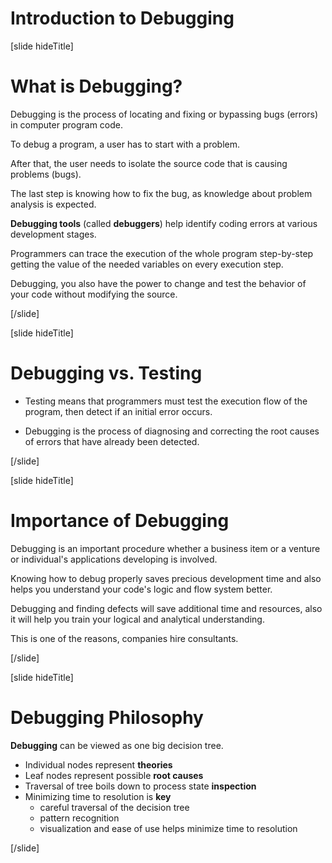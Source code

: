 # Introduction to Debugging

[slide hideTitle]

# What is Debugging?

Debugging is the process of locating and fixing or bypassing bugs (errors) in computer program code.

To debug a program, a user has to start with a problem.

After that, the user needs to isolate the source code that is causing problems (bugs).

The last step is knowing how to fix the bug, as knowledge about problem analysis is expected.

**Debugging tools** (called **debuggers**) help identify coding errors at various development stages.

Programmers can trace the execution of the whole program step-by-step getting the value of the needed variables on every execution step.

Debugging, you also have the power to change and test the behavior of your code without modifying the source.

[/slide]

[slide hideTitle]

# Debugging vs. Testing

- Testing means that programmers must test the execution flow of the program, then detect if an initial error occurs.

- Debugging is the process of diagnosing and correcting the root causes of errors that have already been detected.

[/slide]

[slide hideTitle]

# Importance of Debugging

Debugging is an important procedure whether a business item or a venture or individual's applications developing is involved.

Knowing how to debug properly saves precious development time and also helps you understand your code's logic and flow system better.

Debugging and finding defects will save additional time and resources, also it will help you train your logical and analytical understanding.

This is one of the reasons, companies hire consultants.



[/slide]

[slide hideTitle]

# Debugging Philosophy

**Debugging** can be viewed as one big decision tree.

- Individual nodes represent **theories**
- Leaf nodes represent possible **root causes**
- Traversal of tree boils down to process state **inspection**
- Minimizing time to resolution is **key**
    - careful traversal of the decision tree
    - pattern recognition
    - visualization and ease of use helps minimize time to resolution

[/slide]
